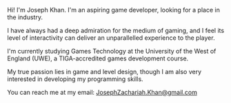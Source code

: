 
Hi! I'm Joseph Khan.
I'm an aspiring game developer, looking for a place in the industry.

I have always had a deep admiration for the medium of gaming, and I feel its level of interactivity can deliver an unparallelled experience to the player.

I'm currently studying Games Technology at the University of the West of England (UWE), a TIGA-accredited games development course.

My true passion lies in game and level design, though I am also very interested in developing my programming skills.

You can reach me at my email: JosephZachariah.Khan@gmail.com
